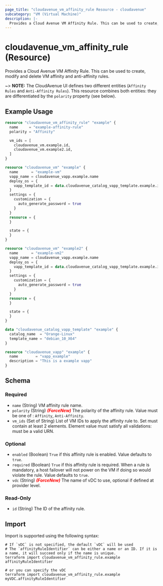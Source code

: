 ```yaml
---
page_title: "cloudavenue_vm_affinity_rule Resource - cloudavenue"
subcategory: "VM (Virtual Machine)"
description: |-
  Provides a Cloud Avenue VM Affinity Rule. This can be used to create, modify and delete VM affinity and anti-affinity rules.
---
```


# cloudavenue_vm_affinity_rule (Resource)

Provides a Cloud Avenue VM Affinity Rule. This can be used to create, modify and delete VM affinity and anti-affinity rules.

~> **NOTE:** The CloudAvenue UI defines two different entities (`Affinity Rules` and `Anti-Affinity Rules`). This resource combines both entities: they are differentiated by the `polarity` property (see below).

## Example Usage

```terraform
resource "cloudavenue_vm_affinity_rule" "example" {
  name     = "example-affinity-rule"
  polarity = "Affinity"

  vm_ids = [
    cloudavenue_vm.example.id,
    cloudavenue_vm.example2.id,
  ]
}

resource "cloudavenue_vm" "example" {
  name      = "example-vm"
  vapp_name = cloudavenue_vapp.example.name
  deploy_os = {
    vapp_template_id = data.cloudavenue_catalog_vapp_template.example.id
  }
  settings = {
    customization = {
      auto_generate_password = true
    }
  }
  resource = {
  }

  state = {
  }
}

resource "cloudavenue_vm" "example2" {
  name      = "example-vm2"
  vapp_name = cloudavenue_vapp.example.name
  deploy_os = {
    vapp_template_id = data.cloudavenue_catalog_vapp_template.example.id
  }
  settings = {
    customization = {
      auto_generate_password = true
    }
  }
  resource = {
  }

  state = {
  }
}

data "cloudavenue_catalog_vapp_template" "example" {
  catalog_name  = "Orange-Linux"
  template_name = "debian_10_X64"
}

resource "cloudavenue_vapp" "example" {
  name        = "vapp_example"
  description = "This is a example vapp"
}
```

<!-- schema generated by tfplugindocs -->
## Schema

### Required

- `name` (String) VM affinity rule name.
- `polarity` (String) <i style="color:red;font-weight: bold">(ForceNew)</i> The polarity of the affinity rule. Value must be one of : `Affinity`, `Anti-Affinity`.
- `vm_ids` (Set of String) List of VM IDs to apply the affinity rule to. Set must contain at least 2 elements. Element value must satisfy all validations: must be a valid URN.

### Optional

- `enabled` (Boolean) `True` if this affinity rule is enabled. Value defaults to `true`.
- `required` (Boolean) `True` if this affinity rule is required. When a rule is mandatory, a host failover will not power on the VM if doing so would violate the rule. Value defaults to `true`.
- `vdc` (String) <i style="color:red;font-weight: bold">(ForceNew)</i> The name of vDC to use, optional if defined at provider level.

### Read-Only

- `id` (String) The ID of the affinity rule.

## Import

Import is supported using the following syntax:
```shell
# If `vDC` is not specified, the default `vDC` will be used
# The `affinityRuleIdentifier` can be either a name or an ID. If it is a name, it will succeed only if the name is unique.
terraform import cloudavenue_vm_affinity_rule.example affinityRuleIdentifier

# or you can specify the vDC
terraform import cloudavenue_vm_affinity_rule.example myVDC.affinityRuleIdentifier
```
